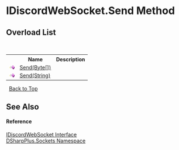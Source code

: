 # IDiscordWebSocket.Send Method 
 


## Overload List
&nbsp;<table><tr><th></th><th>Name</th><th>Description</th></tr><tr><td>![Public method](media/pubmethod.gif "Public method")</td><td><a href="a9fe8cda-5d6d-9939-216c-3ed7ecf3be33">Send(Byte[])</a></td><td /></tr><tr><td>![Public method](media/pubmethod.gif "Public method")</td><td><a href="87698f14-87c1-ec2f-61dd-90ff45abb720">Send(String)</a></td><td /></tr></table>&nbsp;
<a href="#idiscordwebsocket.send-method">Back to Top</a>

## See Also


#### Reference
<a href="1363aa7c-63bf-b739-5ec4-008c9d9a3f75">IDiscordWebSocket Interface</a><br /><a href="976c1b9e-33d2-8698-ae4f-4f396813919d">DSharpPlus.Sockets Namespace</a><br />